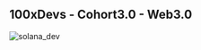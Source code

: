 ## 100xDevs - Cohort3.0 - Web3.0 

![solana_dev](https://github.com/user-attachments/assets/bbf1998d-fcdd-451d-83ac-643ab5775c73)
